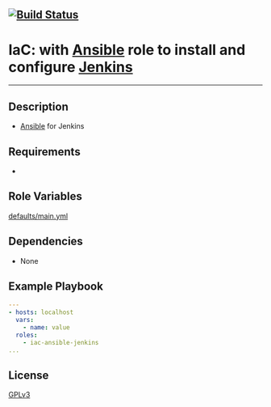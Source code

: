 [![Build Status](https://travis-ci.org/wluisaraujo/iac-ansible-jenkins.svg?branch=master)](https://travis-ci.org/wluisaraujo/iac-ansible-jenkins)
---
# IaC: with [Ansible](https://www.ansible.com) role to install and configure [Jenkins](https://jenkins.io/)
------------

Description
------------

 * [Ansible](https://www.ansible.com) for Jenkins

Requirements
------------

 *

Role Variables
--------------

[defaults/main.yml](defaults/main.yml)

Dependencies
------------

* None

Example Playbook
----------------
```yaml
---
- hosts: localhost
  vars:
    - name: value
  roles:
    - iac-ansible-jenkins
...    
```

License
-------

[GPLv3](https://www.gnu.org/licenses/gpl-3.0.pt-br.html)
